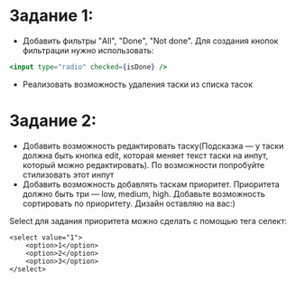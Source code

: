 # Задание 1:

- Добавить фильтры "All", "Done", "Not done". Для создания кнопок фильтрации нужно использовать: 
 ```jsx
<input type="radio" checked={isDone} />
```
- Реализовать возможность удаления таски из списка тасок

# Задание 2:

- Добавить возможность редактировать таску(Подсказка — у таски должна быть кнопка edit, которая меняет текст таски на инпут, который можно редактировать). По возможности попробуйте стилизовать этот инпут
- Добавить возможность добавлять таскам приоритет. Приоритета должно быть три — low, medium, high. Добавьте возможность сортировать по приоритету. Дизайн оставляю на вас:)

Select для задания приоритета можно сделать с помощью тега селект:
```tsx
<select value="1">
    <option>1</option>
    <option>2</option>
    <option>3</option>
</select>
```
